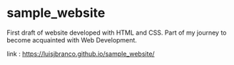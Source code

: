 # sample_website

First draft of website developed with HTML and CSS. Part of my journey to become acquainted with Web Development.

link : https://luisjbranco.github.io/sample_website/
